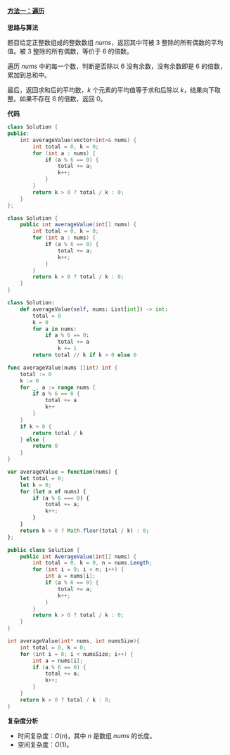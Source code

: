 #### [方法一：遍历](https://leetcode.cn/problems/average-value-of-even-numbers-that-are-divisible-by-three/solutions/2284975/ke-bei-san-zheng-chu-de-ou-shu-de-ping-j-vruh/)

**思路与算法**

题目给定正整数组成的整数数组 $nums$，返回其中可被 $3$ 整除的所有偶数的平均值。被 $3$ 整除的所有偶数，等价于 $6$ 的倍数。

遍历 $nums$ 中的每一个数，判断是否除以 $6$ 没有余数，没有余数即是 $6$ 的倍数，累加到总和中。

最后，返回求和后的平均数，$k$ 个元素的平均值等于求和后除以 $k$，结果向下取整。如果不存在 $6$ 的倍数，返回 $0$。

**代码**

```cpp
class Solution {
public:
    int averageValue(vector<int>& nums) {
        int total = 0, k = 0;
        for (int a : nums) {
            if (a % 6 == 0) {
                total += a;
                k++;
            }
        }
        return k > 0 ? total / k : 0;
    }
};
```

```java
class Solution {
    public int averageValue(int[] nums) {
        int total = 0, k = 0;
        for (int a : nums) {
            if (a % 6 == 0) {
                total += a;
                k++;
            }
        }
        return k > 0 ? total / k : 0;
    }
}
```

```python
class Solution:
    def averageValue(self, nums: List[int]) -> int:
        total = 0
        k = 0
        for a in nums:
            if a % 6 == 0:
                total += a
                k += 1
        return total // k if k > 0 else 0
```

```go
func averageValue(nums []int) int {
    total := 0
    k := 0
    for _, a := range nums {
        if a % 6 == 0 {
            total += a
            k++
        }
    }
    if k > 0 {
        return total / k
    } else {
        return 0
    }
}
```

```javascript
var averageValue = function(nums) {
    let total = 0;
    let k = 0;
    for (let a of nums) {
        if (a % 6 === 0) {
            total += a;
            k++;
        }
    }
    return k > 0 ? Math.floor(total / k) : 0;
};
```

```csharp
public class Solution {
    public int AverageValue(int[] nums) {
        int total = 0, k = 0, n = nums.Length;
        for (int i = 0; i < n; i++) {
            int a = nums[i];
            if (a % 6 == 0) {
                total += a;
                k++;
            }
        }
        return k > 0 ? total / k : 0;
    }
}
```

```c
int averageValue(int* nums, int numsSize){
    int total = 0, k = 0;
    for (int i = 0; i < numsSize; i++) {
        int a = nums[i];
        if (a % 6 == 0) {
            total += a;
            k++;
        }
    }
    return k > 0 ? total / k : 0;
}
```

**复杂度分析**

-   时间复杂度：$O(n)$，其中 $n$ 是数组 $nums$ 的长度。
-   空间复杂度：$O(1)$。
